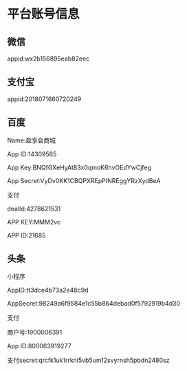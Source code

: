 # 平台账号信息

## 微信

appid:wx2b156895eab82eec

## 支付宝

appid:2018071660720249

## 百度

Name:盈享会商城

App ID:14309565

App Key:BNQfGXeHyAt83x0qmoK6hvOEdYwCjfeg

App Secret:VyDv0KK1CBQPXREpPINREggYRzXydBeA

支付

dealId:4278621531

APP KEY:MMM2vc

APP ID:21685

## 头条

小程序

AppID:tt3dce4b73a2e48c9d

AppSecret:98249a6f9584e1c55b864debad0f5792919b4d30

支付

商户号:1900006391

App ID:800063919277

支付secret:qrcfk1uk1rrkni5vb5um12svyrnsh5pbdn2480sz
